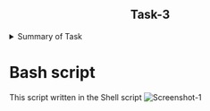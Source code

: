 <h2 align="center">Task-3</h2>

<details>
  <summary> Summary of Task </summary>
  <ul>
    <br>
    <li> Write a script in Shell.</li>
    <li> This script has been used to download 2 google sheets. </li>
    <li> Both of those Google sheets will have the formate csv file. </li>
    <li> Only the name, Average and Sum columns and their values should be printed. </li>
  </ul>
</details>

# Bash script 
This script written in the Shell script
![Screenshot-1](https://user-images.githubusercontent.com/82143335/115152034-1babaa00-a08d-11eb-961a-6e95a9fd9616.png)

